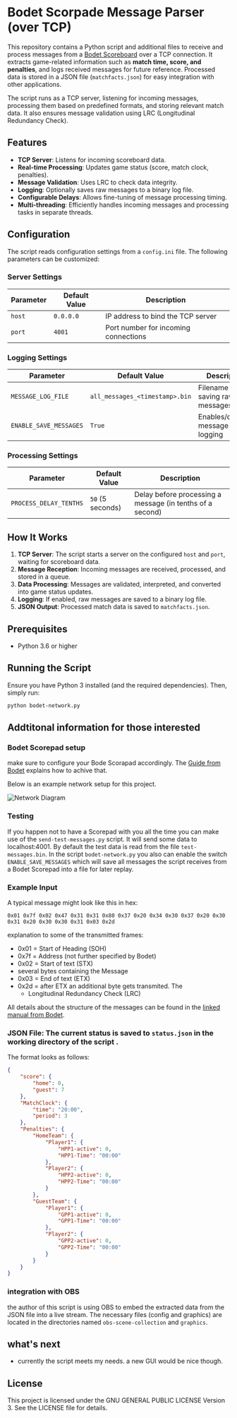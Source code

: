 # Bodet Scorpade Message Parser (over TCP) 

This repository contains a Python script and additional files to receive and process messages from a [Bodet Scoreboard](https://www.bodet-sport.com/products/sports-display-control/control-keyboard.html) over a TCP connection. It extracts game-related information such as **match time, score, and penalties**, and logs received messages for future reference. Processed data is stored in a JSON file (`matchfacts.json`) for easy integration with other applications.

The script runs as a TCP server, listening for incoming messages, processing them based on predefined formats, and storing relevant match data. It also ensures message validation using LRC (Longitudinal Redundancy Check).

## Features

- **TCP Server**: Listens for incoming scoreboard data.
- **Real-time Processing**: Updates game status (score, match clock, penalties).
- **Message Validation**: Uses LRC to check data integrity.
- **Logging**: Optionally saves raw messages to a binary log file.
- **Configurable Delays**: Allows fine-tuning of message processing timing.
- **Multi-threading**: Efficiently handles incoming messages and processing tasks in separate threads.

## Configuration

The script reads configuration settings from a `config.ini` file. The following parameters can be customized:

### **Server Settings**
| Parameter | Default Value | Description |
|-----------|--------------|-------------|
| `host` | `0.0.0.0` | IP address to bind the TCP server |
| `port` | `4001` | Port number for incoming connections |

### **Logging Settings**
| Parameter | Default Value | Description |
|-----------|--------------|-------------|
| `MESSAGE_LOG_FILE` | `all_messages_<timestamp>.bin` | Filename for saving raw messages |
| `ENABLE_SAVE_MESSAGES` | `True` | Enables/disables message logging |

### **Processing Settings**
| Parameter | Default Value | Description |
|-----------|--------------|-------------|
| `PROCESS_DELAY_TENTHS` | `50` (5 seconds) | Delay before processing a message (in tenths of a second) |

## How It Works

1. **TCP Server**: The script starts a server on the configured `host` and `port`, waiting for scoreboard data.
2. **Message Reception**: Incoming messages are received, processed, and stored in a queue.
3. **Data Processing**: Messages are validated, interpreted, and converted into game status updates.
4. **Logging**: If enabled, raw messages are saved to a binary log file.
5. **JSON Output**: Processed match data is saved to `matchfacts.json`.

## Prerequisites

- Python 3.6 or higher


## Running the Script

Ensure you have Python 3 installed (and the required dependencies). Then, simply run:

```sh
python bodet-network.py
```



## Addtitonal information for those interested

### Bodet Scorepad setup

make sure to configure your Bode Scorapad accordingly. 
The [Guide from Bodet](https://static.bodet-sport.com/images/stories/EN/support/Pdfs/manuals/Scorepad/608264-Network%20output%20and%20protocols-Scorepad.pdf) explains how to achive that.

Below is an example network setup for this project.

![Network Diagram](https://github.com/christoph-ernst/bodet-scorepad-parser/blob/main/graphics/network-example.png)

### Testing
If you happen not to have a Scorepad with you all the time you can make use of the `send-test-messages.py` script. 
It will send some data to localhost:4001. By default the test data is read from the file `test-messages.bin`. 
In the script `bodet-network.py`  you also can enable the switch `ENABLE_SAVE_MESSAGES` which will save all messages the script receives from a Bodet Scorepad into a file for later replay.  


### Example Input

A typical message might look like this in hex:
```
0x01 0x7f 0x02 0x47 0x31 0x31 0x80 0x37 0x20 0x34 0x30 0x37 0x20 0x30 0x31 0x20 0x30 0x30 0x31 0x03 0x2d

```

explanation to some of the transmitted frames: 
- 0x01 = Start of Heading (SOH) 
- 0x7f = Address (not further specified by Bodet) 
- 0x02 = Start of text (STX)
- several bytes containing the Message
- 0x03 = End of text (ETX) 
- 0x2d = after ETX an additional byte gets transmited. The
  - Longitudinal Redundancy Check (LRC)

All details about the structure of the messages can be found in the [linked manual from Bodet](https://static.bodet-sport.com/images/stories/EN/support/Pdfs/manuals/Scorepad/608264-Network%20output%20and%20protocols-Scorepad.pdf). 


### JSON File: The current status is saved to `status.json` in the working directory of the script . 
The format looks as follows: 
```json
{
    "score": {
        "home": 0,
        "guest": 7
    },
    "MatchClock": {
        "time": "20:00",
        "period": 3
    },
    "Penalties": {
        "HomeTeam": {
            "Player1": {
                "HPP1-active": 0,
                "HPP1-Time": "00:00"
            },
            "Player2": {
                "HPP2-active": 0,
                "HPP2-Time": "00:00"
            }
        },
        "GuestTeam": {
            "Player1": {
                "GPP1-active": 0,
                "GPP1-Time": "00:00"
            },
            "Player2": {
                "GPP2-active": 0,
                "GPP2-Time": "00:00"
            }
        }
    }
}

```
### integration with OBS

the author of this script is using OBS to embed the extracted data from the JSON file into a live stream. 
The necessary files (config and graphics) are located in the directories named `obs-scene-collection` and `graphics`. 


## what's next
- currently the script meets my needs. a new GUI would be nice though.
  
## License
This project is licensed under the GNU GENERAL PUBLIC LICENSE Version 3. See the LICENSE file for details.

